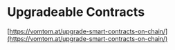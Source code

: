 # Upgradeable Contracts

[https://vomtom.at/upgrade-smart-contracts-on-chain/](https://vomtom.at/upgrade-smart-contracts-on-chain/)
